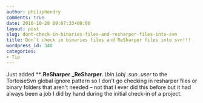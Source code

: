 ```yaml
---
author: philiphendry
comments: true
date: 2010-10-28 09:07:33+00:00
layout: post
slug: dont-check-in-binaries-files-and-resharper-files-into-svn
title: Don’t check in binaries files and ReSharper files into svn!!!
wordpress_id: 340
categories:
- Tip
---
```


Just added ****.ReSharper** **\_ReSharper.** *\bin* *\obj* *.suo *.user** to the TortoiseSvn global ignore pattern so I don't go checking in resharper files or binary folders that aren't needed – not that I ever did this before but it had always been a job I did by hand during the initial check-in of a project.
